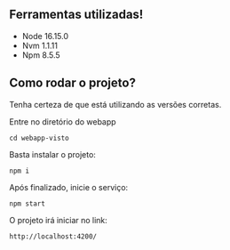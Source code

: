 ## Ferramentas utilizadas!

- Node 16.15.0
- Nvm 1.1.11
- Npm 8.5.5


## Como rodar o projeto?
Tenha certeza de que está utilizando as versões corretas.

Entre no diretório do webapp

    cd webapp-visto

Basta instalar o projeto:

    npm i

Após finalizado, inicie o serviço:

    npm start

O projeto irá iniciar no link:

    http://localhost:4200/

